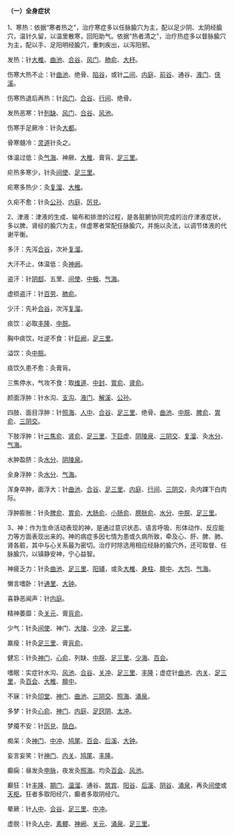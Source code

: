 #### （一）全身症状

1、寒热：依据“寒者热之”，治疗寒症多以任脉腧穴为主，配以足少阴、太阴经腧穴，温针久留，以温里散寒，回阳助气。依据“热者清之”，治疗热症多以督脉腧穴为主，配以手、足阳明经腧穴，重刺疾出，以泻阳邪。

发热：针[大椎](https://www.gmzyjc.com/read/zjs/zjs3.2.2-0.0.1.3.14.md)、[曲池](https://www.gmzyjc.com/read/zjs/zjs3.1.1-3-0.1.2.3.11.md)、[合谷](https://www.gmzyjc.com/read/zjs/zjs3.1.1-3-0.1.2.3.4.md)、[风门](https://www.gmzyjc.com/read/zjs/zjs3.1.7-8-0.0.1.3.12.md)、[肺俞](https://www.gmzyjc.com/read/zjs/zjs3.1.7-8-0.0.1.3.13.md)、[大杼](https://www.gmzyjc.com/read/zjs/zjs3.1.7-8-0.0.1.3.11.md)。

伤寒大热不止：针[曲池](https://www.gmzyjc.com/read/zjs/zjs3.1.1-3-0.1.2.3.11.md)、绝骨、[陷谷](https://www.gmzyjc.com/read/zjs/zjs3.1.1-3-0.1.3.3.43.md)，或针[二间](https://www.gmzyjc.com/read/zjs/zjs3.1.1-3-0.1.2.3.2.md)、[内庭](https://www.gmzyjc.com/read/zjs/zjs3.1.1-3-0.1.3.3.44.md)、[前谷](https://www.gmzyjc.com/read/zjs/zjs3.1.4-6-0.0.3.3.2.md)、通谷、[液门](https://www.gmzyjc.com/read/zjs/zjs3.1.9-12-0.0.2.3.2.md)、[侠溪](https://www.gmzyjc.com/read/zjs/zjs3.1.9-12-0.0.3.3.43.md)。

伤寒热退后再热：针[风门](https://www.gmzyjc.com/read/zjs/zjs3.1.7-8-0.0.1.3.12.md)、[合谷](https://www.gmzyjc.com/read/zjs/zjs3.1.1-3-0.1.2.3.4.md)、[行间](https://www.gmzyjc.com/read/zjs/zjs3.1.9-12-0.0.4.3.2.md)、绝骨。

发热恶寒：针[列缺](https://www.gmzyjc.com/read/zjs/zjs3.1.1-3-0.1.1.3.7.md)、[风门](https://www.gmzyjc.com/read/zjs/zjs3.1.7-8-0.0.1.3.12.md)、[合谷](https://www.gmzyjc.com/read/zjs/zjs3.1.1-3-0.1.2.3.4.md)、[风池](https://www.gmzyjc.com/read/zjs/zjs3.1.9-12-0.0.3.3.20.md)。

伤寒手足厥冷：针灸[大都](https://www.gmzyjc.com/read/zjs/zjs3.1.4-6-0.0.1.3.2.md)。

骨寒髓冷：[灵道](https://www.gmzyjc.com/read/zjs/zjs3.1.4-6-0.0.2.3.4.md)针灸之。

体温过低：灸[气海](https://www.gmzyjc.com/read/zjs/zjs3.2.1-0.1.1.3.6.md)、神厥、[大椎](https://www.gmzyjc.com/read/zjs/zjs3.2.2-0.0.1.3.14.md)、膏肓、[足三里](https://www.gmzyjc.com/read/zjs/zjs3.1.1-3-0.1.3.3.36.md)。

疟热多寒少，针灸[间使](https://www.gmzyjc.com/read/zjs/zjs3.1.9-12-0.0.1.3.5.md)、[足三里](https://www.gmzyjc.com/read/zjs/zjs3.1.1-3-0.1.3.3.36.md)。

疟寒多热少：灸[复溜](https://www.gmzyjc.com/read/zjs/zjs3.1.7-8-0.0.2.3.7.md)、[大椎](https://www.gmzyjc.com/read/zjs/zjs3.2.2-0.0.1.3.14.md)。

久疟不愈：针灸[公孙](https://www.gmzyjc.com/read/zjs/zjs3.1.4-6-0.0.1.3.4.md)、[内庭](https://www.gmzyjc.com/read/zjs/zjs3.1.1-3-0.1.3.3.44.md)、[厉兑](https://www.gmzyjc.com/read/zjs/zjs3.1.1-3-0.1.3.3.45.md)。

2、津液：津液的生成、输布和排泄的过程，是各脏腑协同完成的治疗津液症状，多以脾、肾经的腧穴为主，伴虚寒者常配任脉腧穴，并施以灸法，以调节体液的代谢平衡。

多汗：先泻[合谷](https://www.gmzyjc.com/read/zjs/zjs3.1.1-3-0.1.2.3.4.md)，次补[复溜](https://www.gmzyjc.com/read/zjs/zjs3.1.7-8-0.0.2.3.7.md)。

大汗不止，体温低：灸[神阙](https://www.gmzyjc.com/read/zjs/zjs3.2.1-0.1.1.3.7.md)。

盗汗：针[阴郄](https://www.gmzyjc.com/read/zjs/zjs3.1.4-6-0.0.2.3.6.md)、五里、[间使](https://www.gmzyjc.com/read/zjs/zjs3.1.9-12-0.0.1.3.5.md)、[中极](https://www.gmzyjc.com/read/zjs/zjs3.2.1-0.1.1.3.3.md)、[气海](https://www.gmzyjc.com/read/zjs/zjs3.2.1-0.1.1.3.6.md)。

虚损盗汗：针[百劳](https://www.gmzyjc.com/read/zjs/zjs3.4-0.1.2.1.0.md)、[肺俞](https://www.gmzyjc.com/read/zjs/zjs3.1.7-8-0.0.1.3.13.md)。

少汗：先补[合谷](https://www.gmzyjc.com/read/zjs/zjs3.1.1-3-0.1.2.3.4.md)，次泻[复溜](https://www.gmzyjc.com/read/zjs/zjs3.1.7-8-0.0.2.3.7.md)。

痰饮：必取[丰隆](https://www.gmzyjc.com/read/zjs/zjs3.1.1-3-0.1.3.3.40.md)、[中脘](https://www.gmzyjc.com/read/zjs/zjs3.2.1-0.1.1.3.11.md)。

胸中痰饮，吐逆不食：针[巨阙](https://www.gmzyjc.com/read/zjs/zjs3.2.1-0.1.1.3.13.md)，[足三里](https://www.gmzyjc.com/read/zjs/zjs3.1.1-3-0.1.3.3.36.md)。

溢饮：灸[中脘](https://www.gmzyjc.com/read/zjs/zjs3.2.1-0.1.1.3.11.md)。

痰饮久患不愈：灸膏肓。

三焦停水，气攻不食：取[维道](https://www.gmzyjc.com/read/zjs/zjs3.1.9-12-0.0.3.3.28.md)、[中封](https://www.gmzyjc.com/read/zjs/zjs3.1.9-12-0.0.4.3.4.md)、[胃俞](https://www.gmzyjc.com/read/zjs/zjs3.1.7-8-0.0.1.3.21.md)、[肾俞](https://www.gmzyjc.com/read/zjs/zjs3.1.7-8-0.0.1.3.23.md)。

颜面浮肿：针水沟、[支沟](https://www.gmzyjc.com/read/zjs/zjs3.1.9-12-0.0.2.3.6.md)、[液门](https://www.gmzyjc.com/read/zjs/zjs3.1.9-12-0.0.2.3.2.md)、[解溪](https://www.gmzyjc.com/read/zjs/zjs3.1.1-3-0.1.3.3.41.md)、[公孙](https://www.gmzyjc.com/read/zjs/zjs3.1.4-6-0.0.1.3.4.md)。

四肢、面目浮肿：针[照海](https://www.gmzyjc.com/read/zjs/zjs3.1.7-8-0.0.2.3.6.md)、[人中](https://www.gmzyjc.com/read/zjs/zjs3.2.2-0.0.1.3.26.md)、[合谷](https://www.gmzyjc.com/read/zjs/zjs3.1.1-3-0.1.2.3.4.md)、[足三里](https://www.gmzyjc.com/read/zjs/zjs3.1.1-3-0.1.3.3.36.md)、绝骨、[曲池](https://www.gmzyjc.com/read/zjs/zjs3.1.1-3-0.1.2.3.11.md)、[中脘](https://www.gmzyjc.com/read/zjs/zjs3.2.1-0.1.1.3.11.md)、[脾俞](https://www.gmzyjc.com/read/zjs/zjs3.1.7-8-0.0.1.3.20.md)、[胃俞](https://www.gmzyjc.com/read/zjs/zjs3.1.7-8-0.0.1.3.21.md)、[三阴交](https://www.gmzyjc.com/read/zjs/zjs3.1.4-6-0.0.1.3.6.md)。

下肢浮肿：针[三焦俞](https://www.gmzyjc.com/read/zjs/zjs3.1.7-8-0.0.1.3.22.md)、[肾俞](https://www.gmzyjc.com/read/zjs/zjs3.1.7-8-0.0.1.3.23.md)、[足三里](https://www.gmzyjc.com/read/zjs/zjs3.1.1-3-0.1.3.3.36.md)、[下巨虚](https://www.gmzyjc.com/read/zjs/zjs3.1.1-3-0.1.3.3.39.md)、[阴陵泉](https://www.gmzyjc.com/read/zjs/zjs3.1.4-6-0.0.1.3.9.md)、[三阴交](https://www.gmzyjc.com/read/zjs/zjs3.1.4-6-0.0.1.3.6.md)、[复溜](https://www.gmzyjc.com/read/zjs/zjs3.1.7-8-0.0.2.3.7.md)、灸[水分](https://www.gmzyjc.com/read/zjs/zjs3.2.1-0.1.1.3.8.md)、[气海](https://www.gmzyjc.com/read/zjs/zjs3.2.1-0.1.1.3.6.md)。

水肿盈脐：灸[水分](https://www.gmzyjc.com/read/zjs/zjs3.2.1-0.1.1.3.8.md)、[阴陵泉](https://www.gmzyjc.com/read/zjs/zjs3.1.4-6-0.0.1.3.9.md)。

全身浮肿：灸[水分](https://www.gmzyjc.com/read/zjs/zjs3.2.1-0.1.1.3.8.md)、[气海](https://www.gmzyjc.com/read/zjs/zjs3.2.1-0.1.1.3.6.md)。

浑身卒肿，面浮大：针[曲池](https://www.gmzyjc.com/read/zjs/zjs3.1.1-3-0.1.2.3.11.md)、[合谷](https://www.gmzyjc.com/read/zjs/zjs3.1.1-3-0.1.2.3.4.md)、[足三里](https://www.gmzyjc.com/read/zjs/zjs3.1.1-3-0.1.3.3.36.md)、[内庭](https://www.gmzyjc.com/read/zjs/zjs3.1.1-3-0.1.3.3.44.md)、[行间](https://www.gmzyjc.com/read/zjs/zjs3.1.9-12-0.0.4.3.2.md)、[三阴交](https://www.gmzyjc.com/read/zjs/zjs3.1.4-6-0.0.1.3.6.md)，灸内踝下白肉际。

浮肿膨胀：针灸[脾俞](https://www.gmzyjc.com/read/zjs/zjs3.1.7-8-0.0.1.3.20.md)、[胃俞](https://www.gmzyjc.com/read/zjs/zjs3.1.7-8-0.0.1.3.21.md)、[大肠俞](https://www.gmzyjc.com/read/zjs/zjs3.1.7-8-0.0.1.3.25.md)、[小肠俞](https://www.gmzyjc.com/read/zjs/zjs3.1.7-8-0.0.1.3.27.md)、[膀胱俞](https://www.gmzyjc.com/read/zjs/zjs3.1.7-8-0.0.1.3.28.md)、[水分](https://www.gmzyjc.com/read/zjs/zjs3.2.1-0.1.1.3.8.md)、[中脘](https://www.gmzyjc.com/read/zjs/zjs3.2.1-0.1.1.3.11.md)、[足三里](https://www.gmzyjc.com/read/zjs/zjs3.1.1-3-0.1.3.3.36.md)。

3、神：作为生命活动表现的神，是通过意识状态、语言呼吸、形体动作、反应能力等方面表现出来的。神的病症多因七情为患或久病所致，牵及心、肝、脾、肺、肾各脏，其中与心关系最为密切。治疗时除选用相应经脉的腧穴外，还可取督、任脉腧穴，以镇静安神，宁心益智。

神疲乏力：针灸[曲池](https://www.gmzyjc.com/read/zjs/zjs3.1.1-3-0.1.2.3.11.md)、[足三里](https://www.gmzyjc.com/read/zjs/zjs3.1.1-3-0.1.3.3.36.md)、[阳辅](https://www.gmzyjc.com/read/zjs/zjs3.1.9-12-0.0.3.3.38.md)，或灸[大椎](https://www.gmzyjc.com/read/zjs/zjs3.2.2-0.0.1.3.14.md)、[身柱](https://www.gmzyjc.com/read/zjs/zjs3.2.2-0.0.1.3.12.md)、[膻中](https://www.gmzyjc.com/read/zjs/zjs3.2.1-0.1.1.3.16.md)、[大包](https://www.gmzyjc.com/read/zjs/zjs3.1.4-6-0.0.1.3.21.md)、[气海](https://www.gmzyjc.com/read/zjs/zjs3.2.1-0.1.1.3.6.md)。

懒言嗜卧：针[通里](https://www.gmzyjc.com/read/zjs/zjs3.1.4-6-0.0.2.3.5.md)、[大钟](https://www.gmzyjc.com/read/zjs/zjs3.1.7-8-0.0.2.3.4.md)。

喜静恶闻声：针[内庭](https://www.gmzyjc.com/read/zjs/zjs3.1.1-3-0.1.3.3.44.md)。

精神萎靡：灸[关元](https://www.gmzyjc.com/read/zjs/zjs3.2.1-0.1.1.3.4.md)、膏[肓俞](https://www.gmzyjc.com/read/zjs/zjs3.1.7-8-0.0.2.3.16.md)。

少气：针灸[间使](https://www.gmzyjc.com/read/zjs/zjs3.1.9-12-0.0.1.3.5.md)、神门、[大陵](https://www.gmzyjc.com/read/zjs/zjs3.1.9-12-0.0.1.3.7.md)、[少冲](https://www.gmzyjc.com/read/zjs/zjs3.1.4-6-0.0.2.3.9.md)、[足三里](https://www.gmzyjc.com/read/zjs/zjs3.1.1-3-0.1.3.3.36.md)。

羸瘦：针灸[足三里](https://www.gmzyjc.com/read/zjs/zjs3.1.1-3-0.1.3.3.36.md)、膏[肓俞](https://www.gmzyjc.com/read/zjs/zjs3.1.7-8-0.0.2.3.16.md)。

健忘：针灸[神门](https://www.gmzyjc.com/read/zjs/zjs3.1.4-6-0.0.2.3.7.md)、[心俞](https://www.gmzyjc.com/read/zjs/zjs3.1.7-8-0.0.1.3.15.md)、列缺、[中脘](https://www.gmzyjc.com/read/zjs/zjs3.2.1-0.1.1.3.11.md)、[足三里](https://www.gmzyjc.com/read/zjs/zjs3.1.1-3-0.1.3.3.36.md)、[少海](https://www.gmzyjc.com/read/zjs/zjs3.1.4-6-0.0.2.3.3.md)、[百会](https://www.gmzyjc.com/read/zjs/zjs3.2.2-0.0.1.3.20.md)。

嗜眠：实症针水沟、[风池](https://www.gmzyjc.com/read/zjs/zjs3.1.9-12-0.0.3.3.20.md)、[合谷](https://www.gmzyjc.com/read/zjs/zjs3.1.1-3-0.1.2.3.4.md)、[关冲](https://www.gmzyjc.com/read/zjs/zjs3.1.9-12-0.0.2.3.1.md)、[足三里](https://www.gmzyjc.com/read/zjs/zjs3.1.1-3-0.1.3.3.36.md)、[丰隆](https://www.gmzyjc.com/read/zjs/zjs3.1.1-3-0.1.3.3.40.md)；虚症针[曲池](https://www.gmzyjc.com/read/zjs/zjs3.1.1-3-0.1.2.3.11.md)、[内关](https://www.gmzyjc.com/read/zjs/zjs3.1.9-12-0.0.1.3.6.md)、[足三里](https://www.gmzyjc.com/read/zjs/zjs3.1.1-3-0.1.3.3.36.md)，灸[百会](https://www.gmzyjc.com/read/zjs/zjs3.2.2-0.0.1.3.20.md)、[大椎](https://www.gmzyjc.com/read/zjs/zjs3.2.2-0.0.1.3.14.md)、[膻中](https://www.gmzyjc.com/read/zjs/zjs3.2.1-0.1.1.3.16.md)。

不寐：针灸[印堂](https://www.gmzyjc.com/read/zjs/zjs3.4-0.1.1.2.0.md)、[神门](https://www.gmzyjc.com/read/zjs/zjs3.1.4-6-0.0.2.3.7.md)、[曲池](https://www.gmzyjc.com/read/zjs/zjs3.1.1-3-0.1.2.3.11.md)、[三阴交](https://www.gmzyjc.com/read/zjs/zjs3.1.4-6-0.0.1.3.6.md)、[照海](https://www.gmzyjc.com/read/zjs/zjs3.1.7-8-0.0.2.3.6.md)、[涌泉](https://www.gmzyjc.com/read/zjs/zjs3.1.7-8-0.0.2.3.1.md)。

多梦：针灸[心俞](https://www.gmzyjc.com/read/zjs/zjs3.1.7-8-0.0.1.3.15.md)、[神门](https://www.gmzyjc.com/read/zjs/zjs3.1.4-6-0.0.2.3.7.md)、[内庭](https://www.gmzyjc.com/read/zjs/zjs3.1.1-3-0.1.3.3.44.md)、[足窍阴](https://www.gmzyjc.com/read/zjs/zjs3.1.9-12-0.0.3.3.44.md)、[太冲](https://www.gmzyjc.com/read/zjs/zjs3.1.9-12-0.0.4.3.3.md)。

梦魇不安：针[厉兑](https://www.gmzyjc.com/read/zjs/zjs3.1.1-3-0.1.3.3.45.md)、[隐白](https://www.gmzyjc.com/read/zjs/zjs3.1.4-6-0.0.1.3.1.md)。

痴呆：灸[神门](https://www.gmzyjc.com/read/zjs/zjs3.1.4-6-0.0.2.3.7.md)、[中冲](https://www.gmzyjc.com/read/zjs/zjs3.1.9-12-0.0.1.3.9.md)、[鸠尾](https://www.gmzyjc.com/read/zjs/zjs3.2.1-0.1.1.3.14.md)、[百会](https://www.gmzyjc.com/read/zjs/zjs3.2.2-0.0.1.3.20.md)、[后溪](https://www.gmzyjc.com/read/zjs/zjs3.1.4-6-0.0.3.3.3.md)、[大钟](https://www.gmzyjc.com/read/zjs/zjs3.1.7-8-0.0.2.3.4.md)。

妄言妄笑：针[神门](https://www.gmzyjc.com/read/zjs/zjs3.1.4-6-0.0.2.3.7.md)、[内关](https://www.gmzyjc.com/read/zjs/zjs3.1.9-12-0.0.1.3.6.md)、[鸠尾](https://www.gmzyjc.com/read/zjs/zjs3.2.1-0.1.1.3.14.md)、[丰隆](https://www.gmzyjc.com/read/zjs/zjs3.1.1-3-0.1.3.3.40.md)。

癫痫：昼发灸[申脉](https://www.gmzyjc.com/read/zjs/zjs3.1.7-8-0.0.1.3.62.md)，夜发灸[照海](https://www.gmzyjc.com/read/zjs/zjs3.1.7-8-0.0.2.3.6.md)。均灸[百会](https://www.gmzyjc.com/read/zjs/zjs3.2.2-0.0.1.3.20.md)、[风池](https://www.gmzyjc.com/read/zjs/zjs3.1.9-12-0.0.3.3.20.md)。

癫狂：针[丰隆](https://www.gmzyjc.com/read/zjs/zjs3.1.1-3-0.1.3.3.40.md)、[期门](https://www.gmzyjc.com/read/zjs/zjs3.1.9-12-0.0.4.3.14.md)、[温溜](https://www.gmzyjc.com/read/zjs/zjs3.1.1-3-0.1.2.3.7.md)、通谷、[筑宾](https://www.gmzyjc.com/read/zjs/zjs3.1.7-8-0.0.2.3.9.md)、[阳谷](https://www.gmzyjc.com/read/zjs/zjs3.1.4-6-0.0.3.3.5.md)、[后溪](https://www.gmzyjc.com/read/zjs/zjs3.1.4-6-0.0.3.3.3.md)、[阴谷](https://www.gmzyjc.com/read/zjs/zjs3.1.7-8-0.0.2.3.10.md)、[涌泉](https://www.gmzyjc.com/read/zjs/zjs3.1.7-8-0.0.2.3.1.md)，再灸[间使](https://www.gmzyjc.com/read/zjs/zjs3.1.9-12-0.0.1.3.5.md)或[天枢](https://www.gmzyjc.com/read/zjs/zjs3.1.1-3-0.1.3.3.25.md)。狂者多取阳经穴，癫者多取阴经穴。

晕厥：针[人中](https://www.gmzyjc.com/read/zjs/zjs3.2.2-0.0.1.3.26.md)、[合谷](https://www.gmzyjc.com/read/zjs/zjs3.1.1-3-0.1.2.3.4.md)、[足三里](https://www.gmzyjc.com/read/zjs/zjs3.1.1-3-0.1.3.3.36.md)、[中冲](https://www.gmzyjc.com/read/zjs/zjs3.1.9-12-0.0.1.3.9.md)。

虚脱：针灸[人中](https://www.gmzyjc.com/read/zjs/zjs3.2.2-0.0.1.3.26.md)、[素髎](https://www.gmzyjc.com/read/zjs/zjs3.2.2-0.0.1.3.25.md)、[神阙](https://www.gmzyjc.com/read/zjs/zjs3.2.1-0.1.1.3.7.md)、[关元](https://www.gmzyjc.com/read/zjs/zjs3.2.1-0.1.1.3.4.md)、[涌泉](https://www.gmzyjc.com/read/zjs/zjs3.1.7-8-0.0.2.3.1.md)、[足三里](https://www.gmzyjc.com/read/zjs/zjs3.1.1-3-0.1.3.3.36.md)。
